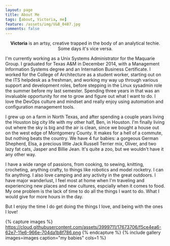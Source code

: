 ```yaml
---
layout: page
title: About Me
tags: [about, Victoria, me]
feature: /assets/img/V&B_0487.jpg
comments: false
---
```

    
<center><b>Victoria</b> is an artsy, creative trapped in the body of an analytical techie. Some days it's vice versa.</center>


I'm currently working as a Unix Systems Administrator for the Maquarie Group. I graduated for Texas A&M in December 2014, with a Management Information Systems 
degree and an Internation Business Certificate. I worked for the College of Architecture as a student worker, 
starting out on the ITS helpdesk as a freshman, and working my way up through various support and development 
roles, before stepping in the Linux sysadmin role the summer before my last semester. Spending three
years in that was an invaluable opportunity for me to grow and figure out what I want to do. I love
the DevOps culture and mindset and really enjoy using automation and configuration management
tools.

I grew up on a farm in North Texas, and after spending a couple years living the Houston big city life with my other
half, Ben, in Houston. I'm finally living out where the sky is big and the air is clean, since we
bought a house out on the west edge of Montgomery County. It makes for a hell of a commute, but
nothing beats the country. 
We have 4 fur babies: a gorgeous German Shepherd, Elsa, a precious little Jack Russell Terrier mix, Oliver, 
and two lazy fat cats, Jasper and Billie Jean. It's quite a zoo, but we wouldn't have it any other way.

I have a wide range of passions, from cooking, to sewing, knitting, crocheting, anything crafty, 
to things like robotics and model rocketry. I can fix anything. I also love camping and any activity 
in the great outdoors. I have major wanderlust, I feel most at home when I'm traveling and experiencing new places 
and new cultures, espcially when it comes to food. My one problem is the lack of time to do all the things I want to do. What I would give for more 
hours in the day.

But I enjoy the time I do get doing the things I love, and being with the ones I love!


{% capture images %}
    https://cloud.githubusercontent.com/assets/3999711/17673706/f5ce4ea6-62e7-11e6-966e-704da1b8f786.png
{% endcapture %}
{% include gallery images=images caption="my babies" cols=1 %}
